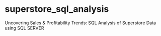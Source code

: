 # superstore_sql_analysis
Uncovering Sales &amp; Profitability Trends: SQL Analysis of Superstore Data using SQL SERVER
